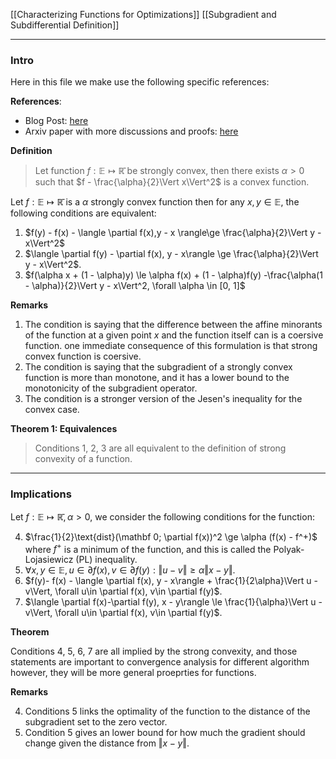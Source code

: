 [[Characterizing Functions for Optimizations]]
[[Subgradient and Subdifferential Definition]]

---
### **Intro**

Here in this file we make use the following specific references: 

**References**: 
* Blog Post: [here](http://xingyuzhou.org/blog/notes/strong-convexity)
* Arxiv paper with more discussions and proofs: [here](https://arxiv.org/pdf/1803.06573.pdf)
  
**Definition**

> Let function $f:\mathbb E \mapsto \mathbb{\bar R}$ be strongly convex, then there exists $\alpha > 0$ such that $f - \frac{\alpha}{2}\Vert x\Vert^2$ is a convex function. 


Let $f:\mathbb E\mapsto \mathbb{\bar R}$ is a $\alpha$ strongly convex function then for any $x,y\in \mathbb E$, the following conditions are equivalent: 

1. $f(y) - f(x) - \langle \partial f(x),y - x \rangle\ge \frac{\alpha}{2}\Vert y - x\Vert^2$
2. $\langle \partial f(y) - \partial f(x), y - x\rangle \ge \frac{\alpha}{2}\Vert y - x\Vert^2$. 
3. $f(\alpha x + (1 - \alpha)y) \le \alpha f(x) + (1 - \alpha)f(y) -\frac{\alpha(1 - \alpha)}{2}\Vert y - x\Vert^2, \forall \alpha \in [0, 1]$


**Remarks**

1. The condition is saying that the difference between the affine minorants of the function at a given point $x$ and the function itself can is a coersive function. one immediate consequence of this formulation is that strong convex function is coersive.
2. The condition is saying that the subgradient of a strongly convex function is more than monotone, and it has a lower bound to the monotonicity of the subgradient operator. 
3. The condition is a stronger version of the Jesen's inequality for the convex case. 

**Theorem 1: Equivalences**
> Conditions 1, 2, 3 are all equivalent to the definition of strong convexity of a function. 

---
### **Implications**

Let $f:\mathbb E\mapsto \mathbb{\bar R}, \alpha > 0$, we consider the following conditions for the function: 

4. $\frac{1}{2}\text{dist}(\mathbf 0; \partial f(x))^2 \ge \alpha (f(x) - f^+)$ where $f^+$ is a minimum of the function, and this is called the Polyak-Lojasiewicz (PL) inequality. 
5. $\forall x, y\in \mathbb E, u\in \partial f(x), v\in \partial f(y): \Vert u - v\Vert\ge \alpha\Vert x - y\Vert$. 
6. $f(y)- f(x) - \langle \partial f(x), y - x\rangle + \frac{1}{2\alpha}\Vert u - v\Vert, \forall u\in \partial f(x), v\in \partial f(y)$. 
7. $\langle \partial f(x)-\partial f(y), x - y\rangle \le \frac{1}{\alpha}\Vert u - v\Vert, \forall u\in \partial f(x), v\in \partial f(y)$. 

**Theorem**

Conditions 4, 5, 6, 7 are all implied by the strong convexity, and those statements are important to convergence analysis for different algorithm however, they will be more general proeprties for functions. 


**Remarks**

4. Conditions 5 links the optimality of the function to the distance of the subgradient set to the zero vector. 
5. Condition 5 gives an lower bound for how much the gradient should change given the distance from $\Vert x - y\Vert$. 







